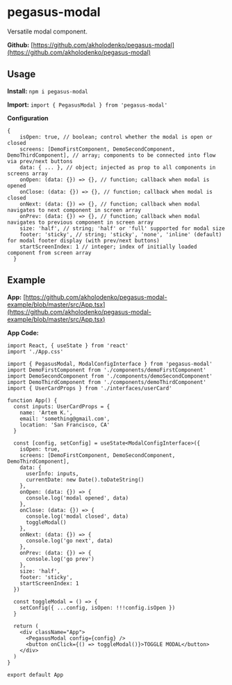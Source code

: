# pegasus-modal

Versatile modal component.

**Github:** [https://github.com/akholodenko/pegasus-modal](https://github.com/akholodenko/pegasus-modal)

## Usage

**Install:** `npm i pegasus-modal`

**Import:** `import { PegasusModal } from 'pegasus-modal'`

**Configuration**

```
{
    isOpen: true, // boolean; control whether the modal is open or closed
    screens: [DemoFirstComponent, DemoSecondComponent, DemoThirdComponent], // array; components to be connected into flow via prev/next buttons
    data: { ... }, // object; injected as prop to all components in screens array
    onOpen: (data: {}) => {}, // function; callback when modal is opened
    onClose: (data: {}) => {}, // function; callback when modal is closed
    onNext: (data: {}) => {}, // function; callback when modal navigates to next component in screen array
    onPrev: (data: {}) => {}, // function; callback when modal navigates to previous component in screen array
    size: 'half', // string; 'half' or 'full' supported for modal size
    footer: 'sticky', // string; 'sticky', 'none', 'inline' (default) for modal footer display (with prev/next buttons)
    startScreenIndex: 1 // integer; index of initially loaded component from screen array
  }
```

## Example

**App:** [https://github.com/akholodenko/pegasus-modal-example/blob/master/src/App.tsx](https://github.com/akholodenko/pegasus-modal-example/blob/master/src/App.tsx)

**App Code:**

```
import React, { useState } from 'react'
import './App.css'

import { PegasusModal, ModalConfigInterface } from 'pegasus-modal'
import DemoFirstComponent from './components/demoFirstComponent'
import DemoSecondComponent from './components/demoSecondComponent'
import DemoThirdComponent from './components/demoThirdComponent'
import { UserCardProps } from './interfaces/userCard'

function App() {
  const inputs: UserCardProps = {
    name: 'Artem K.',
    email: 'something@gmail.com',
    location: 'San Francisco, CA'
  }

  const [config, setConfig] = useState<ModalConfigInterface>({
    isOpen: true,
    screens: [DemoFirstComponent, DemoSecondComponent, DemoThirdComponent],
    data: {
      userInfo: inputs,
      currentDate: new Date().toDateString()
    },
    onOpen: (data: {}) => {
      console.log('modal opened', data)
    },
    onClose: (data: {}) => {
      console.log('modal closed', data)
      toggleModal()
    },
    onNext: (data: {}) => {
      console.log('go next', data)
    },
    onPrev: (data: {}) => {
      console.log('go prev')
    },
    size: 'half',
    footer: 'sticky',
    startScreenIndex: 1
  })

  const toggleModal = () => {
    setConfig({ ...config, isOpen: !!!config.isOpen })
  }

  return (
    <div className="App">
      <PegasusModal config={config} />
      <button onClick={() => toggleModal()}>TOGGLE MODAL</button>
    </div>
  )
}

export default App
```
